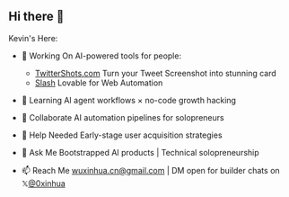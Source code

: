 ## Hi there 👋

Kevin's Here:

- 🔭 Working On AI-powered tools for people:

  - [TwitterShots.com](https://TwitterShots.com) Turn your Tweet Screenshot into stunning card
  - [Slash](https://slash.cool/) Lovable for Web Automation

- 🌱 Learning
AI agent workflows × no-code growth hacking

- 👯 Collaborate
AI automation pipelines for solopreneurs

- 🤔 Help Needed
Early-stage user acquisition strategies

- 💬 Ask Me
Bootstrapped AI products | Technical solopreneurship

- 📫 Reach Me
[wuxinhua.cn@gmail.com](mailto:wuxinhua.cn@gmail.com) | DM open for builder chats on 𝕏[@0xinhua](https://x.com/0xinhua)
